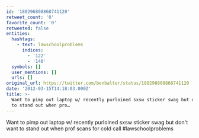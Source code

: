 ```yaml
---
id: '180296808868741120'
retweet_count: '0'
favorite_count: '0'
retweeted: false
entities:
  hashtags:
    - text: lawschoolproblems
      indices:
        - '122'
        - '140'
  symbols: []
  user_mentions: []
  urls: []
original_url: https://twitter.com/benbalter/status/180296808868741120
date: '2012-03-15T14:18:03.000Z'
title: >-
  Want to pimp out laptop w/ recently purloined sxsw sticker swag but don't want
  to stand out when pro…
---
```


Want to pimp out laptop w/ recently purloined sxsw sticker swag but don't want to stand out when prof scans for cold call #lawschoolproblems